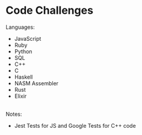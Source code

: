 # Code Challenges

Languages:

- JavaScript
- Ruby
- Python
- SQL
- C++
- C
- Haskell
- NASM Assembler
- Rust
- Elixir

<br />
Notes:

- Jest Tests for JS and Google Tests for C++ code
